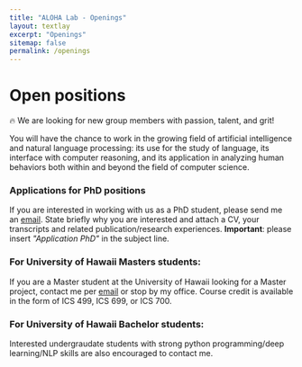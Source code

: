 ```yaml
---
title: "ALOHA Lab - Openings"
layout: textlay
excerpt: "Openings"
sitemap: false
permalink: /openings
---
```


# Open positions

🔥 We are looking for new group members with passion, talent, and grit!

You will have the chance to work in the growing field of artificial intelligence and natural language processing: its use for the study of language, its interface with computer reasoning, and its application in analyzing human behaviors both within and beyond the field of computer science. 

### Applications for PhD positions
If you are interested in working with us as a PhD student, please send me an [email](mailto:haopengz@hawaii.edu). State briefly why you are interested and attach a CV, your transcripts and related publication/research experiences. **Important**: please insert _"Application PhD"_ in the subject line. 

### For University of Hawaii Masters students:
If you are a Master student at the University of Hawaii looking for a Master project, contact me per [email](mailto:haopengz@hawaii.edu) or stop by my office. Course credit is available in the form of ICS 499, ICS 699, or ICS 700.

### For University of Hawaii Bachelor students:
Interested undergraudate students with strong python programming/deep learning/NLP skills are also encouraged to contact me.

